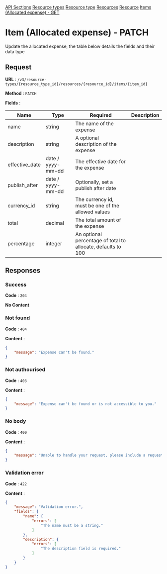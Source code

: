 [API Sections](../Sections.md)
[Resource types](../resource-types/GET.md)
[Resource type](../resource-type/GET.md)
[Resources](../resources/GET.md)
[Resource](../resource/GET.md)
[Items (Allocated expense) - GET](../items-allocated-expense/GET.md)

# Item (Allocated expense) - PATCH

Update the allocated expense, the table below details the fields and their data type

## Request

**URL** : `/v3/resource-types/{resource_type_id}/resources/{resource_id}/items/{item_id}`

**Method** : `PATCH`

**Fields** :

Name | Type | Required | Description
---|---|---|---
name | string | The name of the expense
description | string | A optional description of the expense
effective_date | date / yyyy-mm-dd | The effective date for the expense
publish_after | date / yyyy-mm-dd | Optionally, set a publish after date
currency_id | string | The currency id, must be one of the allowed values
total | decimal | The total amount of the expense
percentage | integer | An optional percentage of total to allocate, defaults to 100

## Responses

### Success

**Code** : `204`

**No Content**

### Not found

**Code** : `404`

**Content** : 
```json
{
    "message": "Expense can't be found."
}
```

### Not authourised

**Code** : `403`

**Content** : 
```json
{
    "message": "Expense can't be found or is not accessible to you."
}
```

### No body

**Code** : `400`

**Content** : 
```json
{
    "message": "Unable to handle your request, please include a request body."
}
```

### Validation error

**Code** : `422`

**Content** : 
```json
{
    "message": "Validation error.",
    "fields": {
        "name": {
            "errors": [
                "The name must be a string."
            ]
        },
        "description": {
            "errors": [
                "The description field is required."
            ]
        }
    }
}
```
